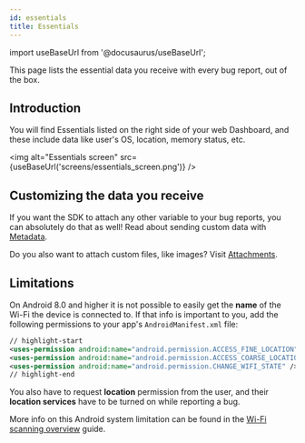 ```yaml
---
id: essentials
title: Essentials
---
```

import useBaseUrl from '@docusaurus/useBaseUrl';

This page lists the essential data you receive with every bug report, out of the box.

## Introduction
You will find Essentials listed on the right side of your web Dashboard, and these include data like user's OS, location, memory status, etc.

<img
  alt="Essentials screen"
  src={useBaseUrl('screens/essentials_screen.png')}
/>


## Customizing the data you receive
If you want the SDK to attach any other variable to your bug reports, you can absolutely do that as well! Read about sending custom data with [Metadata](android/metadata.md).

Do you also want to attach custom files, like images? Visit [Attachments](/android/attachments.md).


## Limitations
On Android 8.0 and higher it is not possible to easily get the **name** of the Wi-Fi the device is connected to. If that info is important to you, add the following permissions to your app's `AndroidManifest.xml` file:

```xml title="AndroidManifest.xml"
// highlight-start
<uses-permission android:name="android.permission.ACCESS_FINE_LOCATION" />
<uses-permission android:name="android.permission.ACCESS_COARSE_LOCATION" />
<uses-permission android:name="android.permission.CHANGE_WIFI_STATE" />
// highlight-end
```

You also have to request **location** permission from the user, and their **location services** have to be turned on while reporting a bug.

More info on this Android system limitation can be found in the [Wi-Fi scanning overview](https://developer.android.com/guide/topics/connectivity/wifi-scan) guide.
